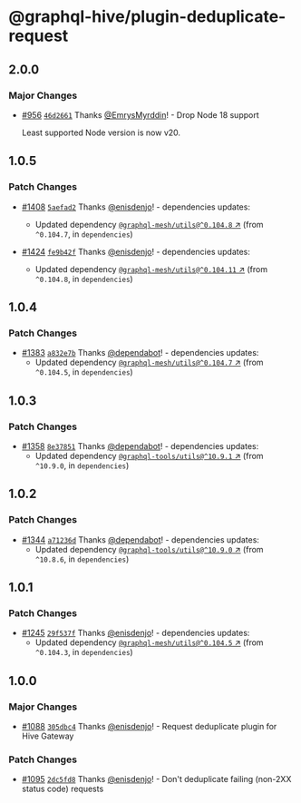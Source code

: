 # @graphql-hive/plugin-deduplicate-request

## 2.0.0
### Major Changes



- [#956](https://github.com/graphql-hive/gateway/pull/956) [`46d2661`](https://github.com/graphql-hive/gateway/commit/46d26615c2c3c5f936c1d1bca1d03b025c1ce86a) Thanks [@EmrysMyrddin](https://github.com/EmrysMyrddin)! - Drop Node 18 support
  
  Least supported Node version is now v20.

## 1.0.5
### Patch Changes



- [#1408](https://github.com/graphql-hive/gateway/pull/1408) [`5aefad2`](https://github.com/graphql-hive/gateway/commit/5aefad2ac4abe40fd1cb141218bd2679b3e0047d) Thanks [@enisdenjo](https://github.com/enisdenjo)! - dependencies updates:
  
  - Updated dependency [`@graphql-mesh/utils@^0.104.8` ↗︎](https://www.npmjs.com/package/@graphql-mesh/utils/v/0.104.8) (from `^0.104.7`, in `dependencies`)


- [#1424](https://github.com/graphql-hive/gateway/pull/1424) [`fe9b42f`](https://github.com/graphql-hive/gateway/commit/fe9b42f02ca6e3fbe6defd83e21e283dedf7481a) Thanks [@enisdenjo](https://github.com/enisdenjo)! - dependencies updates:
  
  - Updated dependency [`@graphql-mesh/utils@^0.104.11` ↗︎](https://www.npmjs.com/package/@graphql-mesh/utils/v/0.104.11) (from `^0.104.8`, in `dependencies`)

## 1.0.4

### Patch Changes

- [#1383](https://github.com/graphql-hive/gateway/pull/1383) [`a832e7b`](https://github.com/graphql-hive/gateway/commit/a832e7bf9a8f92c48fb9df8ca1bff5a008dcf420) Thanks [@dependabot](https://github.com/apps/dependabot)! - dependencies updates:
  - Updated dependency [`@graphql-mesh/utils@^0.104.7` ↗︎](https://www.npmjs.com/package/@graphql-mesh/utils/v/0.104.7) (from `^0.104.5`, in `dependencies`)

## 1.0.3

### Patch Changes

- [#1358](https://github.com/graphql-hive/gateway/pull/1358) [`8e37851`](https://github.com/graphql-hive/gateway/commit/8e3785194d97edbe82c7fce316104b81bb0362f1) Thanks [@dependabot](https://github.com/apps/dependabot)! - dependencies updates:
  - Updated dependency [`@graphql-tools/utils@^10.9.1` ↗︎](https://www.npmjs.com/package/@graphql-tools/utils/v/10.9.1) (from `^10.9.0`, in `dependencies`)

## 1.0.2

### Patch Changes

- [#1344](https://github.com/graphql-hive/gateway/pull/1344) [`a71236d`](https://github.com/graphql-hive/gateway/commit/a71236d6ba356741bc85fe27757bea45576dcf1a) Thanks [@dependabot](https://github.com/apps/dependabot)! - dependencies updates:
  - Updated dependency [`@graphql-tools/utils@^10.9.0` ↗︎](https://www.npmjs.com/package/@graphql-tools/utils/v/10.9.0) (from `^10.8.6`, in `dependencies`)

## 1.0.1

### Patch Changes

- [#1245](https://github.com/graphql-hive/gateway/pull/1245) [`29f537f`](https://github.com/graphql-hive/gateway/commit/29f537f7dfcf17f3911efd5845d7af1e532d2e85) Thanks [@enisdenjo](https://github.com/enisdenjo)! - dependencies updates:
  - Updated dependency [`@graphql-mesh/utils@^0.104.5` ↗︎](https://www.npmjs.com/package/@graphql-mesh/utils/v/0.104.5) (from `^0.104.3`, in `dependencies`)

## 1.0.0

### Major Changes

- [#1088](https://github.com/graphql-hive/gateway/pull/1088) [`305dbc4`](https://github.com/graphql-hive/gateway/commit/305dbc4ce08f53508f400e8e2610cb32e68002bc) Thanks [@enisdenjo](https://github.com/enisdenjo)! - Request deduplicate plugin for Hive Gateway

### Patch Changes

- [#1095](https://github.com/graphql-hive/gateway/pull/1095) [`2dc5fd8`](https://github.com/graphql-hive/gateway/commit/2dc5fd89a292811e7ea845d14e0ddacecfa83e9f) Thanks [@enisdenjo](https://github.com/enisdenjo)! - Don't deduplicate failing (non-2XX status code) requests
